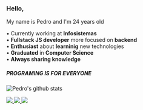 ### Hello, 

My name is Pedro and I'm 24 years old

• Currently working at <strong>Infosistemas</strong>
<br/>• <strong>Fullstack JS developer</strong> more focused on <strong>backend</strong>
<br/>• <strong>Enthusiast</strong> about <strong>learninig</strong> new technologies
<br/>• <strong>Graduated</strong> in <strong>Computer Science</strong>
<br/>• <strong>Always sharing knowledge</strong>

##### PROGRAMING IS FOR EVERYONE

![Pedro's github stats](https://github-readme-stats.vercel.app/api?username=pedrojsx&theme=vision-friendly-dark&show_icons=true)

<p>
  <a
    href="https://www.instagram.com/pedroh.jsx" 
    alt="Instagram"
    target="blank"
  >
    <img src="https://img.shields.io/badge/-Instagram-6633cc?style=flat&logo=Instagram&logoColor=white" />
  </a>
  <a
    href="https://www.linkedin.com/in/pedrhl/" 
    alt="LinkedIn"
    target="blank"
  >
    <img src="https://img.shields.io/badge/-LinkedIn-6633cc?style=flat&logo=Linkedin&logoColor=white" />
  </a>
  <a
    href="mailto:dev.pedro@outlook.com" 
    alt="Outlook"
    target="blank"
  >
    <img src="https://img.shields.io/badge/-Outlook-6633cc?style=flat&logo=microsoft-outlook&logoColor=white" />
  </a>
</p>
